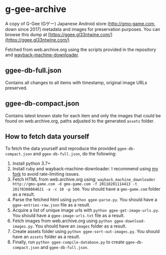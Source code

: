 # g-gee-archive

A copy of G-Gee (Gゲー) Japanese Android store (http://gmo-game.com, down since 2017) metadata and images for preservation purposes.
You can browse this dump at [https://ggee.gl33ntwine.com/](https://ggee.gl33ntwine.com/)

Fetched from web.archive.org using the scripts provided in the repository and [wayback-machine-downloader](https://github.com/hartator/wayback-machine-downloader/).

## ggee-db-full.json

Contains all changes to all items with timestamp, original image URLs preserved.

## ggee-db-compact.json

Contains latest known state for each item and only the images that could be found on web.archive.org, paths adjusted to the generated `assets` folder.

## How to fetch data yourself

To fetch the data yourself and reproduce the provided `ggee-db-compact.json` and `ggee-db-full.json`, do the following:

1. Install python 3.7+
2. Install ruby and wayback-machine-downloader. I recommend using [my fork](https://github.com/v-atamanenko/wayback-machine-downloader/blob/master/README.md) to avoid rate-limiting issues.
3. Fetch HTML from web.archive.org using: `wayback_machine_downloader http://gmo-game.com -d gmo-game.com -f 20110201114413 -t 20170308084621 -a -c 10 -p 500`. You should have a `gmo-game.com` folder as a result.
4. Parse the fetched html using `python ggee-parse.py`. You should have a `ggee-entries-raw.json` file as a result.
5. Acquire a list of unique image urls with `python ggee-get-image-urls.py`. You should have a `ggee-image-urls.txt` file as a result.
6. Fetch images from web.archive.org using `python ggee-download-images.py`. You should have an `images` folder as a result.
7. Create assets folder using `python ggee-sort-out-images.py`. You should have an `assets` folder as a result.
8. Finally, run `python ggee-compile-database.py` to create `ggee-db-compact.json` and `ggee-db-full.json`.
